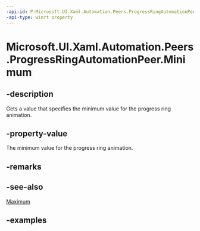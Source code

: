 ```yaml
---
-api-id: P:Microsoft.UI.Xaml.Automation.Peers.ProgressRingAutomationPeer.Minimum
-api-type: winrt property
---
```


# Microsoft.UI.Xaml.Automation.Peers.ProgressRingAutomationPeer.Minimum

<!--
public double Minimum { get; }
-->

## -description

Gets a value that specifies the minimum value for the progress ring animation.

## -property-value

The minimum value for the progress ring animation.

## -remarks

## -see-also

[Maximum](progressringautomationpeer_maximum.md)

## -examples
